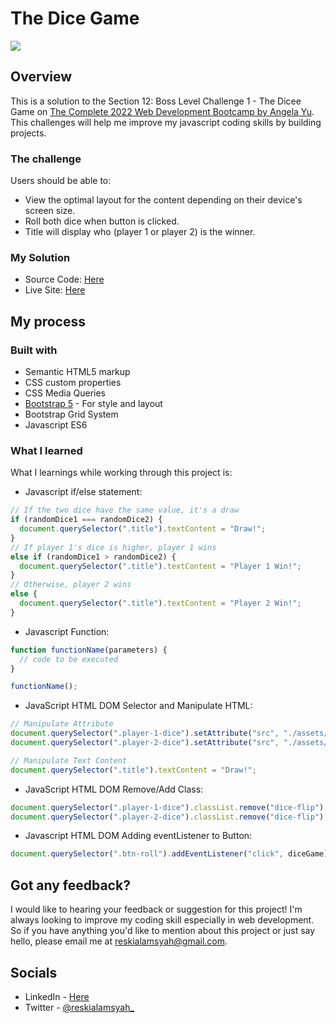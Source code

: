 # The Dice Game

![](https://media1.giphy.com/media/Qb3VOnPIFW7Vc0LnyH/giphy.gif)

## Overview

This is a solution to the Section 12: Boss Level Challenge 1 - The Dicee Game on [The Complete 2022 Web Development Bootcamp by Angela Yu](https://www.udemy.com/course/the-complete-web-development-bootcamp/). This challenges will help me improve my javascript coding skills by building projects.

### The challenge

Users should be able to:

- View the optimal layout for the content depending on their device's screen size.
- Roll both dice when button is clicked.
- Title will display who (player 1 or player 2) is the winner.

### My Solution

- Source Code: [Here](https://github.com/Chillie15/dice-game-js)
- Live Site: [Here](https://reskialamsyah.github.io/dice-game-js/)

## My process

### Built with

- Semantic HTML5 markup
- CSS custom properties
- CSS Media Queries
- [Bootstrap 5](https://getbootstrap.com/) - For style and layout
- Bootstrap Grid System
- Javascript ES6

### What I learned

What I learnings while working through this project is:

- Javascript if/else statement:

```js
// If the two dice have the same value, it's a draw
if (randomDice1 === randomDice2) {
  document.querySelector(".title").textContent = "Draw!";
}
// If player 1's dice is higher, player 1 wins
else if (randomDice1 > randomDice2) {
  document.querySelector(".title").textContent = "Player 1 Win!";
}
// Otherwise, player 2 wins
else {
  document.querySelector(".title").textContent = "Player 2 Win!";
}
```

- Javascript Function:

```js
function functionName(parameters) {
  // code to be executed
}

functionName();
```

- JavaScript HTML DOM Selector and Manipulate HTML:

```js
// Manipulate Attribute
document.querySelector(".player-1-dice").setAttribute("src", "./assets/images/dice/dice" + randomDice1 + ".webp");
document.querySelector(".player-2-dice").setAttribute("src", "./assets/images/dice/dice" + randomDice2 + ".webp");

// Manipulate Text Content
document.querySelector(".title").textContent = "Draw!";
```

- JavaScript HTML DOM Remove/Add Class:

```js
document.querySelector(".player-1-dice").classList.remove("dice-flip");
document.querySelector(".player-2-dice").classList.remove("dice-flip");
```

- Javascript HTML DOM Adding eventListener to Button:

```js
document.querySelector(".btn-roll").addEventListener("click", diceGame);
```

## Got any feedback?

I would like to hearing your feedback or suggestion for this project! I'm always looking to improve my coding skill especially in web development. So if you have anything you'd like to mention about this project or just say hello, please email me at [reskialamsyah@gmail.com](mailto:reskialamsyah@gmail.com?subject=Feedback%20-%20The%20Dice%20Game%20Project).

## Socials

- LinkedIn - [Here](https://www.linkedin.com/in/resky-alamsyah-656652212/)
- Twitter - [@reskialamsyah\_](https://twitter.com/reskialamsyah_)
